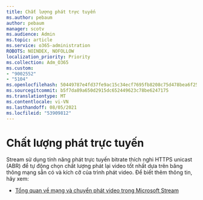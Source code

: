 ```yaml
---
title: Chất lượng phát trực tuyến
ms.author: pebaum
author: pebaum
manager: scotv
ms.audience: Admin
ms.topic: article
ms.service: o365-administration
ROBOTS: NOINDEX, NOFOLLOW
localization_priority: Priority
ms.collection: Adm_O365
ms.custom:
- "9002552"
- "5104"
ms.openlocfilehash: 50449787e4fd37fe9ac15c34ecf7695fb8208c75d478bea6f25af3787063083b
ms.sourcegitcommit: b5f7da89a650d2915dc652449623c78be6247175
ms.translationtype: MT
ms.contentlocale: vi-VN
ms.lasthandoff: 08/05/2021
ms.locfileid: "53909812"
---
```

# <a name="stream-quality"></a>Chất lượng phát trực tuyến

Stream sử dụng tính năng phát trực tuyến bitrate thích nghi HTTPS unicast (ABR) để tự động chọn chất lượng phát lại video tốt nhất dựa trên băng thông mạng sẵn có và kích cỡ của trình phát video. Để biết thêm thông tin, hãy xem:

- [Tổng quan về mạng và chuyển phát video trong Microsoft Stream](https://docs.microsoft.com/stream/network-overview)
